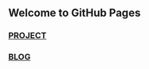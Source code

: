 ## Welcome to GitHub Pages


### [PROJECT](https://github.com/casey0808/casey0808.github.io/blob/master/project.md)

### [BLOG](https://github.com/casey0808/casey0808.github.io/blob/master/blog.md)



